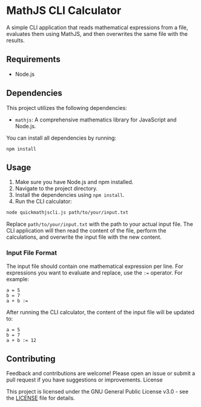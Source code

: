 # MathJS CLI Calculator

A simple CLI application that reads mathematical expressions from a file, evaluates them using MathJS, and then overwrites the same file with the results.

## Requirements

- Node.js

## Dependencies

This project utilizes the following dependencies:

- `mathjs`: A comprehensive mathematics library for JavaScript and Node.js.

You can install all dependencies by running:

```
npm install
```

## Usage

1. Make sure you have Node.js and npm installed.
2. Navigate to the project directory.
3. Install the dependencies using `npm install`.
4. Run the CLI calculator:

```bash
node quickmathjscli.js path/to/your/input.txt
```

Replace `path/to/your/input.txt` with the path to your actual input file. The CLI application will then read the content of the file, perform the calculations, and overwrite the input file with the new content.

### Input File Format

The input file should contain one mathematical expression per line. For expressions you want to evaluate and replace, use the `:=` operator. For example:

```plaintext
a = 5
b = 7
a + b := 
```

After running the CLI calculator, the content of the input file will be updated to:

```plaintext
a = 5
b = 7
a + b := 12
```

## Contributing

Feedback and contributions are welcome! Please open an issue or submit a pull request if you have suggestions or improvements.
License

This project is licensed under the GNU General Public License v3.0 - see the [LICENSE](LICENSE) file for details.
